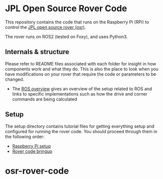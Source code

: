 # JPL Open Source Rover Code

This repository contains the code that runs on the Raspberry Pi (RPi) to control the 
[JPL open source rover (osr)](https://github.com/nasa-jpl/open-source-rover).

The rover runs on ROS2 (tested on Foxy), and uses Python3.

## Internals & structure

Please refer to README files associated with each folder for insight in how components work and what they do. 
This is also the place to look when you have modifications on your rover that require the code or parameters to be
changed.

* The [ROS overview](ROS/README.md) gives an overview of the setup related to ROS and links to specific implementations such as how the drive and corner commands are being calculated

## Setup

The setup directory contains tutorial files for getting everything setup and configured for running the rover code. You should proceed through them in the following order:

* [Raspberry Pi setup](setup/rpi.md)
* [Rover code bringup](setup/rover_bringup.md)
# osr-rover-code
